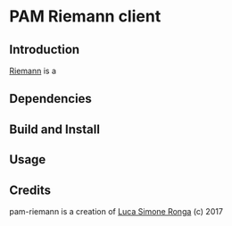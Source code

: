 # PAM Riemann client

## Introduction
[Riemann](http://riemann.io/) is a 

## Dependencies

## Build and Install

## Usage

## Credits
pam-riemann is a creation of [Luca Simone Ronga](https://github.com/rongals) (c) 2017

